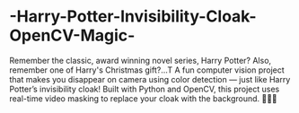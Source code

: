 # -Harry-Potter-Invisibility-Cloak-OpenCV-Magic-
Remember the classic, award winning novel series, Harry Potter?
Also, remember one of Harry's Christmas gift?...T
A fun computer vision project that makes you disappear on camera using color detection — just like Harry Potter’s invisibility cloak! Built with Python and OpenCV, this project uses real-time video masking to replace your cloak with the background. 🧙‍♂️✨
